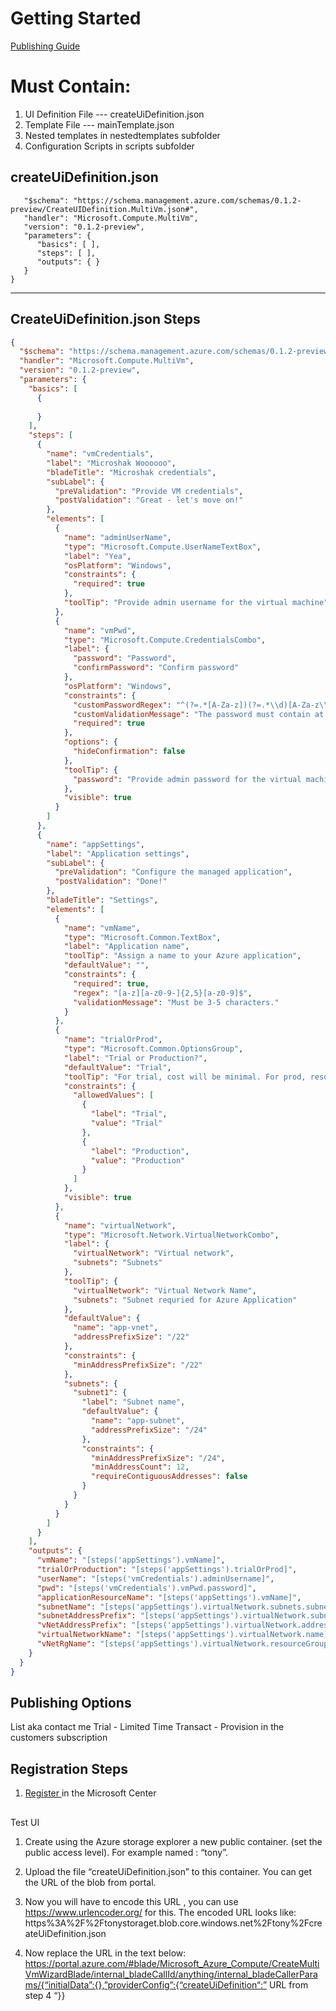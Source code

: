 # Getting Started
[Publishing Guide](https://docs.microsoft.com/en-us/azure/marketplace/become-publisher)


# Must Contain:
1. UI Definition File   --- createUiDefinition.json
1. Template File --- mainTemplate.json
1. Nested templates in nestedtemplates subfolder
1. Configuration Scripts in scripts subfolder


## createUiDefinition.json

```json{
   "$schema": "https://schema.management.azure.com/schemas/0.1.2-preview/CreateUIDefinition.MultiVm.json#",
   "handler": "Microsoft.Compute.MultiVm",
   "version": "0.1.2-preview",
   "parameters": {
      "basics": [ ],
      "steps": [ ],
      "outputs": { }
   }
}

```
---


## CreateUiDefinition.json Steps

```json
{
  "$schema": "https://schema.management.azure.com/schemas/0.1.2-preview/CreateUIDefinition.MultiVm.json#",
  "handler": "Microsoft.Compute.MultiVm",
  "version": "0.1.2-preview",
  "parameters": {
    "basics": [
      {
        
      }
    ],
    "steps": [
      {
        "name": "vmCredentials",
        "label": "Microshak Woooooo",
        "bladeTitle": "Microshak credentials",
        "subLabel": {
          "preValidation": "Provide VM credentials",
          "postValidation": "Great - let's move on!"
        },
        "elements": [
          {
            "name": "adminUserName",
            "type": "Microsoft.Compute.UserNameTextBox",
            "label": "Yea",
            "osPlatform": "Windows",
            "constraints": {
              "required": true
            },
            "toolTip": "Provide admin username for the virtual machine"
          },
          {
            "name": "vmPwd",
            "type": "Microsoft.Compute.CredentialsCombo",
            "label": {
              "password": "Password",
              "confirmPassword": "Confirm password"
            },
            "osPlatform": "Windows",
            "constraints": {
              "customPasswordRegex": "^(?=.*[A-Za-z])(?=.*\\d)[A-Za-z\\d]{8,}$",
              "customValidationMessage": "The password must contain at least 8 characters",
              "required": true
            },
            "options": {
              "hideConfirmation": false
            },
            "toolTip": {
              "password": "Provide admin password for the virtual machine"
            },
            "visible": true
          }
        ]
      },
      {
        "name": "appSettings",
        "label": "Application settings",
        "subLabel": {
          "preValidation": "Configure the managed application",
          "postValidation": "Done!"
        },
        "bladeTitle": "Settings",
        "elements": [
          {
            "name": "vmName",
            "type": "Microsoft.Common.TextBox",
            "label": "Application name",
            "toolTip": "Assign a name to your Azure application",
            "defaultValue": "",
            "constraints": {
              "required": true,
              "regex": "[a-z][a-z0-9-]{2,5}[a-z0-9]$",
              "validationMessage": "Must be 3-5 characters."
            }
          },
          {
            "name": "trialOrProd",
            "type": "Microsoft.Common.OptionsGroup",
            "label": "Trial or Production?",
            "defaultValue": "Trial",
            "toolTip": "For trial, cost will be minimal. For prod, resources are optimized.",
            "constraints": {
              "allowedValues": [
                {
                  "label": "Trial",
                  "value": "Trial"
                },
                {
                  "label": "Production",
                  "value": "Production"
                }
              ]
            },
            "visible": true
          },
          {
            "name": "virtualNetwork",
            "type": "Microsoft.Network.VirtualNetworkCombo",
            "label": {
              "virtualNetwork": "Virtual network",
              "subnets": "Subnets"
            },
            "toolTip": {
              "virtualNetwork": "Virtual Network Name",
              "subnets": "Subnet requried for Azure Application"
            },
            "defaultValue": {
              "name": "app-vnet",
              "addressPrefixSize": "/22"
            },
            "constraints": {
              "minAddressPrefixSize": "/22"
            },
            "subnets": {
              "subnet1": {
                "label": "Subnet name",
                "defaultValue": {
                  "name": "app-subnet",
                  "addressPrefixSize": "/24"
                },
                "constraints": {
                  "minAddressPrefixSize": "/24",
                  "minAddressCount": 12,
                  "requireContiguousAddresses": false
                }
              }
            }
          }
        ]
      }
    ],
    "outputs": {
      "vmName": "[steps('appSettings').vmName]",
      "trialOrProduction": "[steps('appSettings').trialOrProd]",
      "userName": "[steps('vmCredentials').adminUsername]",
      "pwd": "[steps('vmCredentials').vmPwd.password]",
      "applicationResourceName": "[steps('appSettings').vmName]",
      "subnetName": "[steps('appSettings').virtualNetwork.subnets.subnet1.name]",
      "subnetAddressPrefix": "[steps('appSettings').virtualNetwork.subnets.subnet1.addressPrefix]",
      "vNetAddressPrefix": "[steps('appSettings').virtualNetwork.addressPrefix]",
      "virtualNetworkName": "[steps('appSettings').virtualNetwork.name]",
      "vNetRgName": "[steps('appSettings').virtualNetwork.resourceGroup]"
    }
  }
}
```


## Publishing Options
List aka contact me
Trial - Limited Time
Transact - Provision in the customers subscription

## Registration Steps
1. [Register ](https://docs.microsoft.com/en-us/partner-center/) in the Microsoft Center




## 
Test UI

1. Create using the Azure storage explorer a new public container. (set the public access level). For example named : “tony”.
1. Upload the file “createUiDefinition.json” to this container.
You can get the URL of the blob from portal.

1. Now you will have to encode this URL , you can use https://www.urlencoder.org/ for this. The encoded URL looks like: https%3A%2F%2Ftonystoraget.blob.core.windows.net%2Ftony%2FcreateUiDefinition.json

1. Now replace the URL in the text below: https://portal.azure.com/#blade/Microsoft_Azure_Compute/CreateMultiVmWizardBlade/internal_bladeCallId/anything/internal_bladeCallerParams/{“initialData”:{},”providerConfig”:{“createUiDefinition“:” URL from step 4 “}}